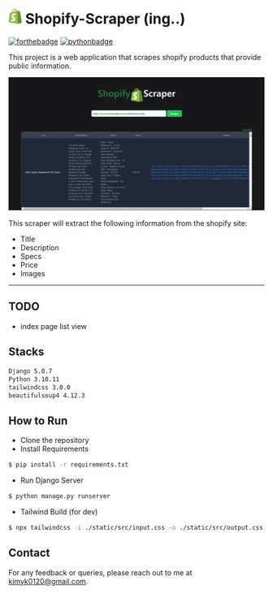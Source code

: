 # <img src="static/image/png/shopify_glyph.png"  alt="intro" style="height: 30px; width: auto;"/>  Shopify-Scraper (ing..)

[//]: # ([![forthebadge]&#40;https://forthebadge.com/images/badges/open-source.svg&#41;]&#40;https://forthebadge.com&#41;)

[![forthebadge](https://forthebadge.com/images/badges/built-with-love.svg)](https://forthebadge.com)
[![pythonbadge](https://forthebadge.com/images/badges/made-with-python.svg)](https://forthebadge.com)

This project is a web application that scrapes shopify products that provide public information. 

<img src="./intro.png"  alt="intro"/>

This scraper will extract the following information from the shopify site:
- Title
- Description
- Specs
- Price
- Images

---

[//]: # (## Updated Features)
[//]: # (2024.09.04)
[//]: # (  - **Company Search:** You can search for a company and get all the employees' information.)

## TODO
- index page list view


## Stacks
```angular2html
Django 5.0.7
Python 3.10.11
tailwindcss 3.0.0
beautifulsoup4 4.12.3
```
  
## How to Run 

- Clone the repository
- Install Requirements
```bash
$ pip install -r requirements.txt
```
-  Run Django Server
```bash
$ python manage.py runserver
```

- Tailwind Build (for dev)
```bash
$ npx tailwindcss -i ./static/src/input.css -o ./static/src/output.css --watch
```

## Contact

For any feedback or queries, please reach out to me at [kimyk0120@gmail.com](kimyk0120@gmail.com).

